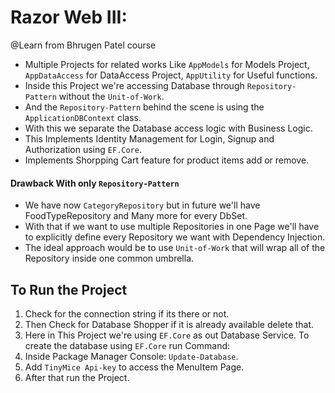 # Razor Web III:

@Learn from Bhrugen Patel course

- Multiple Projects for related works Like `AppModels` for Models Project, `AppDataAccess` for DataAccess Project, `AppUtility` for Useful functions. 
- Inside this Project we're accessing Database through `Repository-Pattern` without the `Unit-of-Work`.
- And the `Repository-Pattern` behind the scene is using the `ApplicationDBContext` class.
- With this we separate the Database access logic with Business Logic.
- This Implements Identity Management for Login, Signup and Authorization using `EF.Core`.
- Implements Shorpping Cart feature for product items add or remove.

#### Drawback With only `Repository-Pattern`
- We have now `CategoryRepository` but in future we'll have FoodTypeRepository and Many more for every DbSet.
- With that if we want to use multiple Repositories in one Page we'll have to explicitly define every Repository we want with Dependency Injection.
- The ideal approach would be to use `Unit-of-Work` that will wrap all of the Repository inside one common umbrella.

## To Run the Project

1. Check for the connection string if its there or not.
2. Then Check for Database Shopper if it is already available delete that.
3. Here in This Project we're using `EF.Core` as out Database Service. To create the database using `EF.Core` run Command:
4. Inside Package Manager Console: `Update-Database`.
5. Add `TinyMice Api-key` to access the MenuItem Page.
6. After that run the Project.